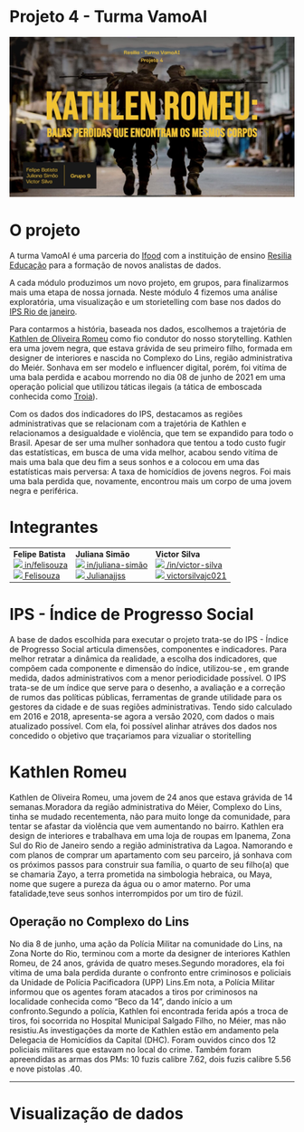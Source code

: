 # Projeto 4 - Turma VamoAI

<p align="center">
<img src = "./imagens/capa.jpg" width=800px>
</p>

# O projeto

A turma VamoAI é uma parceria do [Ifood](https://institucional.ifood.com.br/) com a instituição de ensino [Resilia Educação](https://www.resilia.work/sobre) para a formação de novos analistas de dados.

A cada módulo produzimos um novo projeto, em grupos, para finalizarmos mais uma etapa de nossa jornada. Neste módulo 4 fizemos uma análise exploratória, uma visualização e um storietelling com base nos dados do [IPS Rio de janeiro](http://ipsrio.com.br/#aspects%5B%5D=1&aspects%5B%5D=19&aspects%5B%5D=35&aspects%5B%5D=2&map-type=performance&active-cat=1&page=1&tab=map).

Para contarmos a história, baseada nos dados, escolhemos a trajetória de [Kathlen de Oliveira Romeu](https://g1.globo.com/rj/rio-de-janeiro/noticia/2021/06/10/o-que-se-sabe-sobre-a-morte-da-jovem-kathlen-romeu-no-rio.ghtml) como fio condutor do nosso storytelling. Kathlen era uma jovem negra, que estava grávida de seu primeiro filho, formada em designer de interiores e nascida no Complexo do Lins, região administrativa do Meiér. Sonhava em ser modelo e influencer digital, porém, foi vitíma de uma bala perdida e acabou morrendo no dia 08 de junho de 2021 em uma operação policial que utilizou táticas ilegais (a tática de emboscada conhecida como [Troia](https://g1.globo.com/rj/rio-de-janeiro/noticia/2021/06/16/kathlen-romeu-a-tocaia-policial-que-pode-estar-por-tras-da-morte-de-jovem-gravida.ghtml)).

Com os dados dos indicadores do IPS, destacamos as regiões administrativas que se relacionam com a trajetória de Kathlen e relacionamos a desigualdade e violência, que tem se expandido para todo o Brasil. Apesar de ser uma mulher sonhadora que tentou a todo custo fugir das estatísticas, em busca de uma vida melhor, acabou sendo vitíma de mais uma bala que deu fim a seus sonhos e a colocou em uma das estatísticas mais perversa: A taxa de homicídios de jovens negros. Foi mais uma bala perdida que, novamente, encontrou mais um corpo de uma jovem negra e periférica.

# Integrantes

<table width = 550px  align='center'>
<tr>
<td><b>Felipe Batista</b><br>
<a href="https://www.linkedin.com/in/felisouza/"><image src="./imagens/linkedIN.svg" width="25"/></a><a href = "https://www.linkedin.com/in/felisouza/"> in/felisouza </a>
<br>
<a href="https://github.com/Felisouza"><image src="./imagens/github-icon.svg" width="25"/></a><a href="https://github.com/Felisouza"> Felisouza</a>

<td><b>Juliana Simão</b>
<br>
<a href="https://www.linkedin.com/in/juliana-sim%C3%A3o-813b5b212/"><image src="./imagens/linkedIN.svg" width="25"/></a><a href = "https://www.linkedin.com/in/juliana-sim%C3%A3o-813b5b212/"> in/juliana-simão </a>
<br>
<a href="https://github.com/Julianajjss"><image src="./imagens/github-icon.svg" width="25"/></a><a href="https://github.com/Julianajjss"> Julianajjss</a>

<td><b>Victor Silva</b>
<br>
<a href="https://www.linkedin.com/in/victor-silva-88a567208/"><image src="./imagens/linkedIN.svg" width="25"/></a><a href = "https://www.linkedin.com/in/victor-silva-88a567208/"> /in/victor-silva </a>
<br>
<a href="https://github.com/victorsilvajc021"><image src="./imagens/github-icon.svg" width="25"/></a><a href="https://github.com/victorsilvajc021"> victorsilvajc021</a>
</td>
</table>

# IPS - Índice de Progresso Social
A base de dados escolhida para executar o projeto trata-se do IPS - Índice de Progresso Social articula dimensões, componentes e indicadores. Para melhor retratar a dinâmica da realidade, a escolha dos indicadores, que compõem cada componente e dimensão do índice, utilizou-se , em grande medida, dados administrativos com a menor periodicidade possível. O IPS trata-se de um índice que serve para o desenho, a avaliação e a correção de rumos das políticas públicas, ferramentas de grande utilidade para os gestores da cidade e de suas regiões administrativas. Tendo sido calculado em 2016 e 2018, apresenta-se agora a versão 2020, com dados o mais atualizado possível. Com ela, foi possível alinhar atráves dos dados nos concedido o objetivo que traçariamos para vizualiar o storitelling

# Kathlen Romeu
Kathlen de Oliveira Romeu, uma jovem de 24 anos que estava grávida de 14 semanas.Moradora da região administrativa do Méier, Complexo do Lins, tinha se mudado recentementa, não para muito longe da comunidade, para tentar se afastar da violência que vem aumentando no bairro. Kathlen era design de interiores e trabalhava em uma loja de roupas em Ipanema, Zona Sul do Rio de Janeiro sendo a região administrativa da Lagoa. Namorando e com planos de comprar um apartamento com seu parceiro, já sonhava com os próximos passos para construir sua família, o quarto de seu filho(a) que se chamaria Zayo, a terra prometida na simbologia hebraica, ou Maya, nome que sugere a pureza da água ou o amor materno. Por uma fatalidade,teve seus sonhos interrompidos por um tiro de fúzil.

## Operação no Complexo do Lins 
No dia 8 de junho, uma ação da Polícia Militar na comunidade do Lins, na Zona Norte do Rio, terminou com a morte da designer de interiores Kathlen Romeu, de 24 anos, grávida de quatro meses.Segundo moradores, ela foi vítima de uma bala perdida durante o confronto entre criminosos e policiais da Unidade de Polícia Pacificadora (UPP) Lins.Em nota, a Polícia Militar informou que os agentes foram atacados a tiros por criminosos na localidade conhecida como “Beco da 14”, dando início a um confronto.Segundo a polícia, Kathlen foi encontrada ferida após a troca de tiros, foi socorrida no Hospital Municipal Salgado Filho, no Méier, mas não resistiu.As investigações da morte de Kathlen estão em andamento pela Delegacia de Homicídios da Capital (DHC). Foram ouvidos cinco dos 12 policiais militares que estavam no local do crime. Também foram apreendidas as armas dos PMs: 10 fuzis calibre 7.62, dois fuzis calibre 5.56 e nove pistolas .40.



*** 

# Visualização de dados
